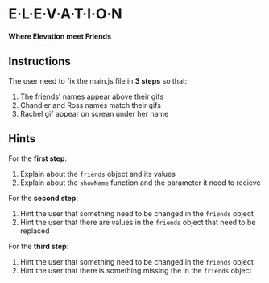 # E·L·E·V·A·T·I·O·N
**Where Elevation meet Friends**

## Instructions
The user need to fix the main.js file in **3 steps** so that:
1. The friends' names appear above their gifs
2. Chandler and Ross names match their gifs
3. Rachel gif appear on screan under her name

## Hints
For the **first step**:
1. Explain about the `friends` object and its values
2. Explain about the `showName` function and the parameter it need to recieve

For the **second step**:
1. Hint the user that something need to be changed in the `friends` object
2. Hint the user that there are values in the `friends` object that need to be replaced

For the **third step**:
1. Hint the user that something need to be changed in the `friends` object
2. Hint the user that there is something missing the in the `friends` object